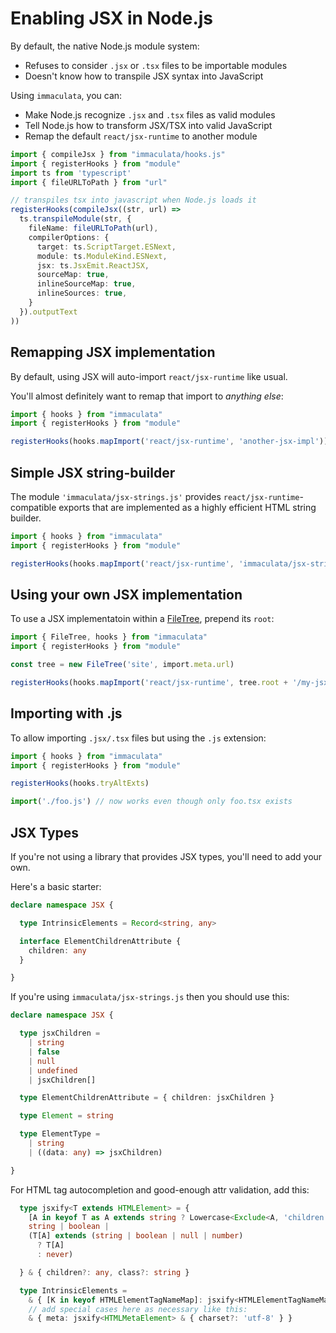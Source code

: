# Enabling JSX in Node.js

By default, the native Node.js module system:

* Refuses to consider `.jsx` or `.tsx` files to be importable modules
* Doesn't know how to transpile JSX syntax into JavaScript

Using `immaculata`, you can:

* Make Node.js recognize `.jsx` and `.tsx` files as valid modules
* Tell Node.js how to transform JSX/TSX into valid JavaScript
* Remap the default `react/jsx-runtime` to another module

```ts
import { compileJsx } from "immaculata/hooks.js"
import { registerHooks } from "module"
import ts from 'typescript'
import { fileURLToPath } from "url"

// transpiles tsx into javascript when Node.js loads it
registerHooks(compileJsx((str, url) =>
  ts.transpileModule(str, {
    fileName: fileURLToPath(url),
    compilerOptions: {
      target: ts.ScriptTarget.ESNext,
      module: ts.ModuleKind.ESNext,
      jsx: ts.JsxEmit.ReactJSX,
      sourceMap: true,
      inlineSourceMap: true,
      inlineSources: true,
    }
  }).outputText
))
```



## Remapping JSX implementation

By default, using JSX will auto-import `react/jsx-runtime` like usual.

You'll almost definitely want to remap that import to *anything else*:

```ts
import { hooks } from "immaculata"
import { registerHooks } from "module"

registerHooks(hooks.mapImport('react/jsx-runtime', 'another-jsx-impl'))
```



## Simple JSX string-builder

The module `'immaculata/jsx-strings.js'` provides
`react/jsx-runtime`-compatible exports that are
implemented as a highly efficient HTML string builder.

```ts
import { hooks } from "immaculata"
import { registerHooks } from "module"

registerHooks(hooks.mapImport('react/jsx-runtime', 'immaculata/jsx-strings.js'))
```



## Using your own JSX implementation

To use a JSX implementatoin within a [FileTree](../api/filetree.md#filetree), prepend its `root`:

~~~ts
import { FileTree, hooks } from "immaculata"
import { registerHooks } from "module"

const tree = new FileTree('site', import.meta.url)

registerHooks(hooks.mapImport('react/jsx-runtime', tree.root + '/my-jsx.ts'))
~~~



## Importing with .js

To allow importing `.jsx/.tsx` files but using the `.js` extension:

```ts
import { hooks } from "immaculata"
import { registerHooks } from "module"

registerHooks(hooks.tryAltExts)

import('./foo.js') // now works even though only foo.tsx exists
```



## JSX Types

If you're not using a library
that provides JSX types,
you'll need to add your own.

Here's a basic starter:

```ts
declare namespace JSX {

  type IntrinsicElements = Record<string, any>

  interface ElementChildrenAttribute {
    children: any
  }

}
```

If you're using `immaculata/jsx-strings.js` then you should use this:

```ts
declare namespace JSX {

  type jsxChildren =
    | string
    | false
    | null
    | undefined
    | jsxChildren[]

  type ElementChildrenAttribute = { children: jsxChildren }

  type Element = string

  type ElementType =
    | string
    | ((data: any) => jsxChildren)

}
```

For HTML tag autocompletion and good-enough attr validation, add this:

```ts
  type jsxify<T extends HTMLElement> = {
    [A in keyof T as A extends string ? Lowercase<Exclude<A, 'children'>> : never]?:
    string | boolean |
    (T[A] extends (string | boolean | null | number)
      ? T[A]
      : never)

  } & { children?: any, class?: string }

  type IntrinsicElements =
    & { [K in keyof HTMLElementTagNameMap]: jsxify<HTMLElementTagNameMap[K]> }
    // add special cases here as necessary like this:
    & { meta: jsxify<HTMLMetaElement> & { charset?: 'utf-8' } }
```
